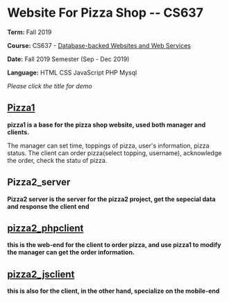 # Website For Pizza Shop -- CS637


**Term:** Fall 2019 


**Course:** CS637 - [Database-backed Websites and Web Services](https://www.cs.umb.edu/cs637/)


**Date:** Fall 2019 Semester (Sep - Dec 2019) 


**Language:** HTML CSS JavaScript PHP Mysql


_Please click the title for demo_


## [Pizza1](http://f2314898.ngrok.io/pizza1/)
**pizza1 is a base for the pizza shop website, used both manager and clients.**


The manager can set time, toppings of pizza, user's information, pizza status.
The client can order pizza(select topping, username), acknowledge the order, check the statu of pizza.

## Pizza2_server
**Pizza2 server is the server for the pizza2 project, get the sepecial data and response the client end**

## [pizza2_phpclient](http://f2314898.ngrok.io/pizza2_phpclient/) 
**this is the web-end for the client to order pizza, and use pizza1 to modify the manager can get the order information.**

## [pizza2_jsclient](http://f2314898.ngrok.io/pizza2_jsclient/)
**this is also for the client, in the other hand, specialize on the mobile-end**


